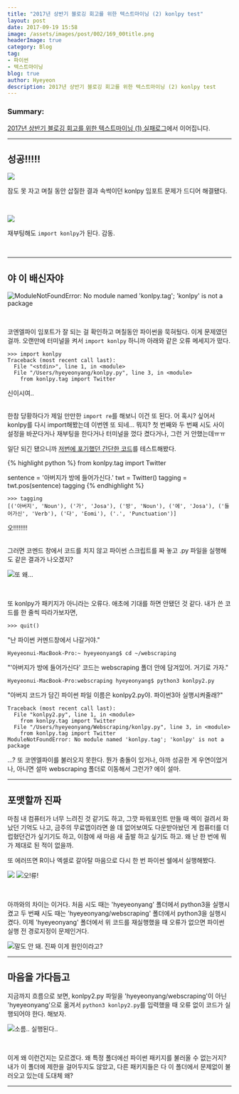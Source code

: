 ```yaml
---
title: "2017년 상반기 블로깅 회고를 위한 텍스트마이닝 (2) konlpy test"
layout: post
date: 2017-09-19 15:58
image: /assets/images/post/002/169_00title.png
headerImage: true
category: Blog
tag:
- 파이썬
- 텍스트마이닝
blog: true
author: Hyeyeon
description: 2017년 상반기 블로깅 회고를 위한 텍스트마이닝 (2) konlpy test
---
```


### Summary:

[2017년 상반기 블로깅 회고를 위한 텍스트마이닝 (1) 실패로그](https://imyeonn.github.io/blog/blog/169/)에서 이어집니다.

---

## 성공!!!!!

![](/assets/images/post/002/173_01.png)

잠도 못 자고 며칠 동안 삽질한 결과 속썩이던 konlpy 임포트 문제가 드디어 해결됐다.

<br>

![](/assets/images/post/002/173_02.png)

재부팅해도 `import konlpy`가 된다. 감동.

<br>

---

## 야 이 배신자야

![ModuleNotFoundError: No module named 'konlpy.tag'; 'konlpy' is not a package](/assets/images/post/002/173_03.png)

<br>

코엔엘파이 임포트가 잘 되는 걸 확인하고 며칠동안 파이썬을 묵혀뒀다. 이게 문제였던걸까. 오랜만에 터미널을 켜서 `import konlpy` 하니까 아래와 같은 오류 메세지가 떴다.

```
>>> import konlpy
Traceback (most recent call last):
  File "<stdin>", line 1, in <module>
  File "/Users/hyeyeonyang/konlpy.py", line 3, in <module>
    from konlpy.tag import Twitter
```

<figcaption class="caption">신이시여..</figcaption>

<br>

한참 당황하다가 제일 만만한 `import re`를 해보니 이건 또 된다. 어 혹시? 싶어서 konlpy를 다시 import해봤는데 이번엔 또 되네... 뭐지? 첫 번째와 두 번째 시도 사이 설정을 바꾼다거나 재부팅을 한다거나 터미널을 껐다 켰다거나, 그런 거 안했는데ㅠㅠ

일단 되긴 됐으니까 [저번에 포기했던 간단한 코드](https://imyeonn.github.io/blog/blog/169/)를 테스트해봤다.

{% highlight python %}
from konlpy.tag import Twitter

sentence = '아버지가 방에 들어가신다.'
twt = Twitter()
tagging = twt.pos(sentence)
tagging
{% endhighlight %}

```
>>> tagging
[('아버지', 'Noun'), ('가', 'Josa'), ('방', 'Noun'), ('에', 'Josa'), ('들어가신', 'Verb'), ('다', 'Eomi'), ('.', 'Punctuation')]
```

<figcaption class="caption">오!!!!!!!!</figcaption>

<br>

그러면 코멘드 창에서 코드를 치지 않고 파이썬 스크립트를 짜 놓고 .py 파일을 실행해도 같은 결과가 나오겠지?

![또 왜...](/assets/images/post/002/173_04.png)

<br>

또 konlpy가 패키지가 아니라는 오류다. 애초에 기대를 하면 안됐던 것 같다. 내가 쓴 코드를 한 줄씩 따라가보자면,
```
>>> quit()
```
"난 파이썬 커멘드창에서 나갈거야."

```
Hyeyeonui-MacBook-Pro:~ hyeyeonyang$ cd ~/webscraping
```
"'아버지가 방에 들어가신다' 코드는 webscraping 폴더 안에 담겨있어. 거기로 가자."

```
Hyeyeonui-MacBook-Pro:webscraping hyeyeonyang$ python3 konlpy2.py
```
"아버지 코드가 담긴 파이썬 파일 이름은 konlpy2.py야. 파이썬3아 실행시켜줄래?"


```
Traceback (most recent call last):
  File "konlpy2.py", line 1, in <module>
    from konlpy.tag import Twitter
  File "/Users/hyeyeonyang/Webscraping/konlpy.py", line 3, in <module>
    from konlpy.tag import Twitter
ModuleNotFoundError: No module named 'konlpy.tag'; 'konlpy' is not a package
```
...? 또 코엔엘파이를 불러오지 못한다. 뭔가 충돌이 있거나, 아까 성공한 게 우연이었거나, 아니면 설마 webscraping 폴더로 이동해서 그런가? 에이 설마.

---

## 포맷할까 진짜

마침 내 컴퓨터가 너무 느려진 것 같기도 하고, 그깟 파워포인트 만들 때 렉이 걸려서 화났던 기억도 나고, 금주의 무료앱이라면 쓸 데 없어보여도 다운받아놨던 게 컴퓨터를 더럽혔던건가 싶기기도 하고, 이참에 새 마음 새 출발 하고 싶기도 하고. 왜 난 한 번에 뭐가 제대로 된 적이 없을까.

또 에러뜨면 R이나 엑셀로 갈아탈 마음으로 다시 한 번 파이썬 쉘에서 실행해봤다.

![](/assets/images/post/002/173_05.png)
![오!류!](/assets/images/post/002/173_06.png)

<br>

아까와의 차이는 이거다. 처음 시도 때는 'hyeyeonyang' 폴더에서 python3을 실행시켰고 두 번째 시도 때는 'hyeyeonyang/webscraping' 폴더에서 python3을 실행시켰다. 이제 'hyeyeonyang' 폴더에서 위 코드를 재실행했을 때 오류가 없으면 파이썬 실행 전 경로지정이 문제인거다.

![말도 안 돼. 진짜 이게 원인이라고?](/assets/images/post/002/173_07.png)

---

## 마음을 가다듬고

지금까지 흐름으로 보면, konlpy2.py 파일을 'hyeyeonyang/webscraping'이 아닌 'hyeyeonyang'으로 옮겨서 `python3 konlpy2.py`를 입력했을 때 오류 없이 코드가 실행되어야 한다. 해보자.

![소름.. 실행된다..](/assets/images/post/002/173_08.png)

<br>

이게 왜 이런건지는 모르겠다. 왜 특정 폴더에선 파이썬 패키지를 불러올 수 없는거지? 내가 이 폴더에 제한을 걸어두지도 않았고, 다른 패키지들은 다 이 폴더에서 문제없이 불러오고 있는데 도대체 왜?

---
